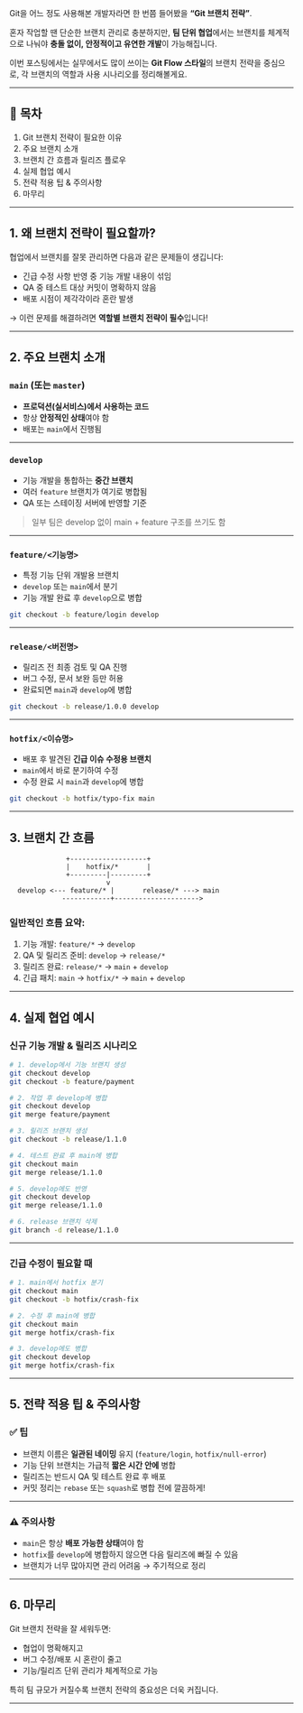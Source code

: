 Git을 어느 정도 사용해본 개발자라면 한 번쯤 들어봤을 **“Git 브랜치 전략”**.

혼자 작업할 땐 단순한 브랜치 관리로 충분하지만, **팀 단위 협업**에서는 브랜치를 체계적으로 나눠야 **충돌 없이, 안정적이고 유연한 개발**이 가능해집니다.

이번 포스팅에서는 실무에서도 많이 쓰이는 **Git Flow 스타일**의 브랜치 전략을 중심으로, 각 브랜치의 역할과 사용 시나리오를 정리해볼게요.

---

## 📌 목차

1. Git 브랜치 전략이 필요한 이유
2. 주요 브랜치 소개
3. 브랜치 간 흐름과 릴리즈 플로우
4. 실제 협업 예시
5. 전략 적용 팁 & 주의사항
6. 마무리

---

## 1. 왜 브랜치 전략이 필요할까?

협업에서 브랜치를 잘못 관리하면 다음과 같은 문제들이 생깁니다:

- 긴급 수정 사항 반영 중 기능 개발 내용이 섞임
- QA 중 테스트 대상 커밋이 명확하지 않음
- 배포 시점이 제각각이라 혼란 발생

→ 이런 문제를 해결하려면 **역할별 브랜치 전략이 필수**입니다!

---

## 2. 주요 브랜치 소개

### `main` (또는 `master`)

- **프로덕션(실서비스)에서 사용하는 코드**
- 항상 **안정적인 상태**여야 함
- 배포는 `main`에서 진행됨

---

### `develop`

- 기능 개발을 통합하는 **중간 브랜치**
- 여러 `feature` 브랜치가 여기로 병합됨
- QA 또는 스테이징 서버에 반영할 기준

> 일부 팀은 develop 없이 main + feature 구조를 쓰기도 함
> 

---

### `feature/<기능명>`

- 특정 기능 단위 개발용 브랜치
- `develop` 또는 `main`에서 분기
- 기능 개발 완료 후 `develop`으로 병합

```bash
git checkout -b feature/login develop
```

---

### `release/<버전명>`

- 릴리즈 전 최종 검토 및 QA 진행
- 버그 수정, 문서 보완 등만 허용
- 완료되면 `main`과 `develop`에 병합

```bash
git checkout -b release/1.0.0 develop
```

---

### `hotfix/<이슈명>`

- 배포 후 발견된 **긴급 이슈 수정용 브랜치**
- `main`에서 바로 분기하여 수정
- 수정 완료 시 `main`과 `develop`에 병합

```bash
git checkout -b hotfix/typo-fix main
```

---

## 3. 브랜치 간 흐름

```
              +-------------------+
              |    hotfix/*       |
              +---------|---------+
                        v
  develop <--- feature/* |       release/* ---> main
             ------------+--------------------->
```

### 일반적인 흐름 요약:

1. 기능 개발: `feature/*` → `develop`
2. QA 및 릴리즈 준비: `develop` → `release/*`
3. 릴리즈 완료: `release/*` → `main` + `develop`
4. 긴급 패치: `main` → `hotfix/*` → `main` + `develop`

---

## 4. 실제 협업 예시

### 신규 기능 개발 & 릴리즈 시나리오

```bash
# 1. develop에서 기능 브랜치 생성
git checkout develop
git checkout -b feature/payment

# 2. 작업 후 develop에 병합
git checkout develop
git merge feature/payment

# 3. 릴리즈 브랜치 생성
git checkout -b release/1.1.0

# 4. 테스트 완료 후 main에 병합
git checkout main
git merge release/1.1.0

# 5. develop에도 반영
git checkout develop
git merge release/1.1.0

# 6. release 브랜치 삭제
git branch -d release/1.1.0
```

---

### 긴급 수정이 필요할 때

```bash
# 1. main에서 hotfix 분기
git checkout main
git checkout -b hotfix/crash-fix

# 2. 수정 후 main에 병합
git checkout main
git merge hotfix/crash-fix

# 3. develop에도 병합
git checkout develop
git merge hotfix/crash-fix
```

---

## 5. 전략 적용 팁 & 주의사항

### ✅ 팁

- 브랜치 이름은 **일관된 네이밍** 유지 (`feature/login`, `hotfix/null-error`)
- 기능 단위 브랜치는 가급적 **짧은 시간 안에** 병합
- 릴리즈는 반드시 QA 및 테스트 완료 후 배포
- 커밋 정리는 `rebase` 또는 `squash`로 병합 전에 깔끔하게!

---

### ⚠️ 주의사항

- `main`은 항상 **배포 가능한 상태**여야 함
- `hotfix`를 `develop`에 병합하지 않으면 다음 릴리즈에 빠질 수 있음
- 브랜치가 너무 많아지면 관리 어려움 → 주기적으로 정리

---

## 6. 마무리

Git 브랜치 전략을 잘 세워두면:

- 협업이 명확해지고
- 버그 수정/배포 시 혼란이 줄고
- 기능/릴리즈 단위 관리가 체계적으로 가능

특히 팀 규모가 커질수록 브랜치 전략의 중요성은 더욱 커집니다.

---
